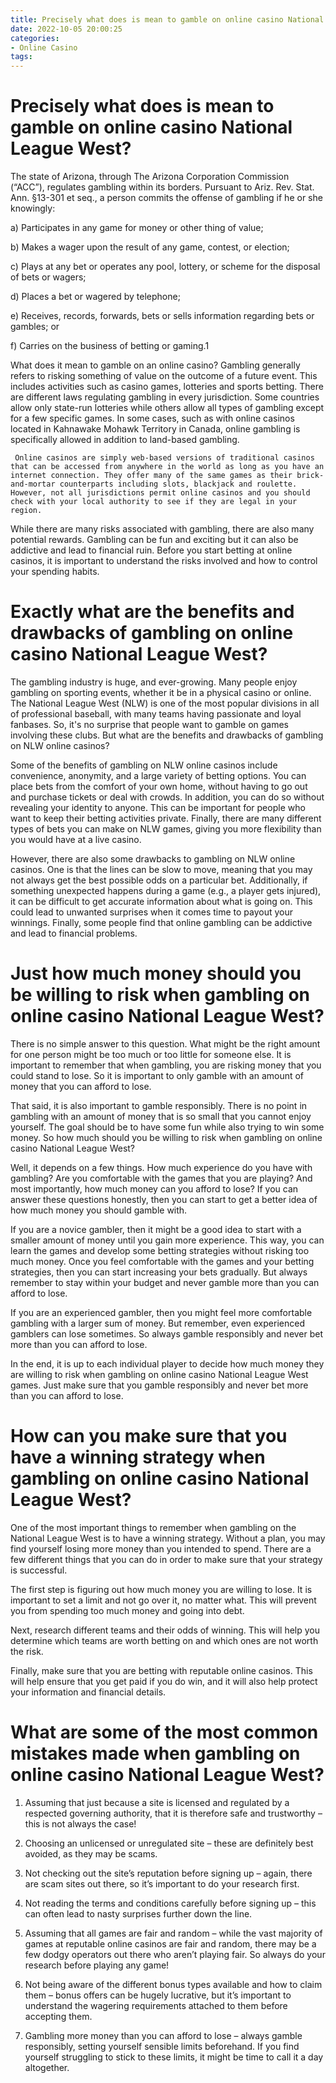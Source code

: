 ```yaml
---
title: Precisely what does is mean to gamble on online casino National League West
date: 2022-10-05 20:00:25
categories:
- Online Casino
tags:
---
```



#  Precisely what does is mean to gamble on online casino National League West?

The state of Arizona, through The Arizona Corporation Commission (“ACC”), regulates gambling within its borders. Pursuant to Ariz. Rev. Stat. Ann. §13-301 et seq., a person commits the offense of gambling if he or she knowingly:

a) Participates in any game for money or other thing of value;

b) Makes a wager upon the result of any game, contest, or election;

c) Plays at any bet or operates any pool, lottery, or scheme for the disposal of bets or wagers;

d) Places a bet or wagered by telephone;

e) Receives, records, forwards, bets or sells information regarding bets or gambles; or

f) Carries on the business of betting or gaming.1








What does it mean to gamble on an online casino? Gambling generally refers to risking something of value on the outcome of a future event. This includes activities such as casino games, lotteries and sports betting. There are different laws regulating gambling in every jurisdiction. Some countries allow only state-run lotteries while others allow all types of gambling except for a few specific games. In some cases, such as with online casinos located in Kahnawake Mohawk Territory in Canada, online gambling is specifically allowed in addition to land-based gambling.

     Online casinos are simply web-based versions of traditional casinos that can be accessed from anywhere in the world as long as you have an internet connection. They offer many of the same games as their brick-and-mortar counterparts including slots, blackjack and roulette. However, not all jurisdictions permit online casinos and you should check with your local authority to see if they are legal in your region. 

  While there are many risks associated with gambling, there are also many potential rewards. Gambling can be fun and exciting but it can also be addictive and lead to financial ruin. Before you start betting at online casinos, it is important to understand the risks involved and how to control your spending habits.

#  Exactly what are the benefits and drawbacks of gambling on online casino National League West?

The gambling industry is huge, and ever-growing. Many people enjoy gambling on sporting events, whether it be in a physical casino or online. The National League West (NLW) is one of the most popular divisions in all of professional baseball, with many teams having passionate and loyal fanbases. So, it's no surprise that people want to gamble on games involving these clubs. But what are the benefits and drawbacks of gambling on NLW online casinos?

Some of the benefits of gambling on NLW online casinos include convenience, anonymity, and a large variety of betting options. You can place bets from the comfort of your own home, without having to go out and purchase tickets or deal with crowds. In addition, you can do so without revealing your identity to anyone. This can be important for people who want to keep their betting activities private. Finally, there are many different types of bets you can make on NLW games, giving you more flexibility than you would have at a live casino.

However, there are also some drawbacks to gambling on NLW online casinos. One is that the lines can be slow to move, meaning that you may not always get the best possible odds on a particular bet. Additionally, if something unexpected happens during a game (e.g., a player gets injured), it can be difficult to get accurate information about what is going on. This could lead to unwanted surprises when it comes time to payout your winnings. Finally, some people find that online gambling can be addictive and lead to financial problems.

#  Just how much money should you be willing to risk when gambling on online casino National League West?

There is no simple answer to this question. What might be the right amount for one person might be too much or too little for someone else. It is important to remember that when gambling, you are risking money that you could stand to lose. So it is important to only gamble with an amount of money that you can afford to lose.

That said, it is also important to gamble responsibly. There is no point in gambling with an amount of money that is so small that you cannot enjoy yourself. The goal should be to have some fun while also trying to win some money. So how much should you be willing to risk when gambling on online casino National League West?

Well, it depends on a few things. How much experience do you have with gambling? Are you comfortable with the games that you are playing? And most importantly, how much money can you afford to lose? If you can answer these questions honestly, then you can start to get a better idea of how much money you should gamble with.

If you are a novice gambler, then it might be a good idea to start with a smaller amount of money until you gain more experience. This way, you can learn the games and develop some betting strategies without risking too much money. Once you feel comfortable with the games and your betting strategies, then you can start increasing your bets gradually. But always remember to stay within your budget and never gamble more than you can afford to lose.

If you are an experienced gambler, then you might feel more comfortable gambling with a larger sum of money. But remember, even experienced gamblers can lose sometimes. So always gamble responsibly and never bet more than you can afford to lose.

In the end, it is up to each individual player to decide how much money they are willing to risk when gambling on online casino National League West games. Just make sure that you gamble responsibly and never bet more than you can afford to lose.

#  How can you make sure that you have a winning strategy when gambling on online casino National League West?

One of the most important things to remember when gambling on the National League West is to have a winning strategy. Without a plan, you may find yourself losing more money than you intended to spend. There are a few different things that you can do in order to make sure that your strategy is successful.

The first step is figuring out how much money you are willing to lose. It is important to set a limit and not go over it, no matter what. This will prevent you from spending too much money and going into debt.

Next, research different teams and their odds of winning. This will help you determine which teams are worth betting on and which ones are not worth the risk.

Finally, make sure that you are betting with reputable online casinos. This will help ensure that you get paid if you do win, and it will also help protect your information and financial details.

#  What are some of the most common mistakes made when gambling on online casino National League West?

1. Assuming that just because a site is licensed and regulated by a respected governing authority, that it is therefore safe and trustworthy – this is not always the case!

2. Choosing an unlicensed or unregulated site – these are definitely best avoided, as they may be scams.

3. Not checking out the site’s reputation before signing up – again, there are scam sites out there, so it’s important to do your research first.

4. Not reading the terms and conditions carefully before signing up – this can often lead to nasty surprises further down the line.

5. Assuming that all games are fair and random – while the vast majority of games at reputable online casinos are fair and random, there may be a few dodgy operators out there who aren’t playing fair. So always do your research before playing any game!

6. Not being aware of the different bonus types available and how to claim them – bonus offers can be hugely lucrative, but it’s important to understand the wagering requirements attached to them before accepting them.

7. Gambling more money than you can afford to lose – always gamble responsibly, setting yourself sensible limits beforehand. If you find yourself struggling to stick to these limits, it might be time to call it a day altogether.